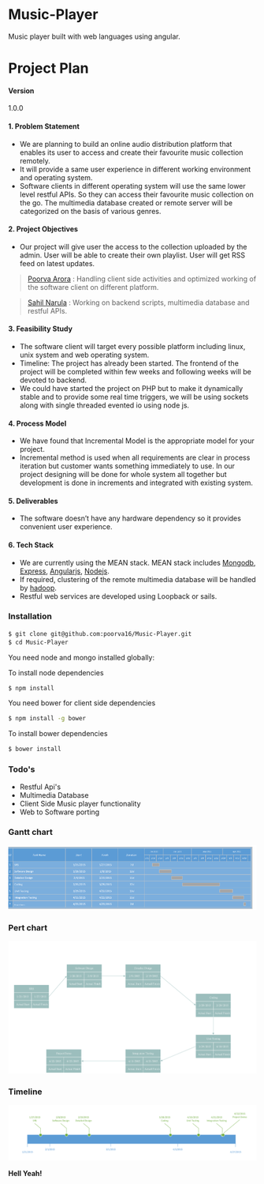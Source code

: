 # Music-Player
Music player built with web languages using angular.
# Project Plan
#### Version
1.0.0
#### 1. Problem Statement
- We are planning to build an online audio distribution platform that enables its user to access and create their favourite music collection remotely.
- It will provide a same user experience in different working environment and operating system. 
- Software clients in different operating system will use the same lower level restful APIs. So they can access their favourite music collection on the go. The multimedia database created or remote server will be categorized on the basis of various genres.

#### 2. Project Objectives
- Our project will give user the access to the collection uploaded by the admin.
User will be able to create their own playlist.
User will get RSS feed on latest updates.

> [Poorva Arora] : Handling client side activities and optimized working of the software client on different platform.

> [Sahil Narula] :  Working on backend scripts, multimedia database and restful APIs.

#### 3. Feasibility Study
- The software client will target every possible platform including linux, unix system and web operating system.
- Timeline: The project has already been started. The frontend of the project will be completed within few weeks and following weeks will be devoted to backend.
- We could have started the project on PHP but to make it dynamically stable and to provide some real time triggers, we will be using sockets along with single threaded evented io using node js.

#### 4. Process Model
- We have found that Incremental Model is the appropriate model for your project.
- Incremental method is used when all requirements are clear in process iteration but customer wants something immediately to use. 
In our project designing will be done for whole system all together but development is done in increments and integrated with existing system.

#### 5. Deliverables
- The software doesn’t have any hardware dependency so it provides convenient user experience.

#### 6. Tech Stack
- We are currently using the MEAN stack. MEAN stack includes [Mongodb], [Express], [Angularjs], [Nodejs].
- If required, clustering of the remote multimedia database will be handled by [hadoop].
- Restful web services are developed using Loopback or sails.

### Installation

```sh
$ git clone git@github.com:poorva16/Music-Player.git
$ cd Music-Player
```

You need node and mongo installed globally:

To install node dependencies
```sh
$ npm install
```
You need bower for client side dependencies
```sh
$ npm install -g bower
```
To install bower dependencies
```sh
$ bower install
```

### Todo's

 - Restful Api's
 - Multimedia Database
 - Client Side Music player functionality
 - Web to Software porting


### Gantt chart

![alt tag](https://raw.githubusercontent.com/poorva16/Music-Player/master/documentation/gant.png)

### Pert chart

![alt tag](https://raw.githubusercontent.com/poorva16/Music-Player/master/documentation/pert.png)

### Timeline

![alt tag](https://raw.githubusercontent.com/poorva16/Music-Player/master/documentation/timeline.png)


**Hell Yeah!**

[Nodejs]:http://nodejs.org
[Angularjs]:http://angularjs.org
[Mongodb]:http://www.mongodb.org/
[hadoop]:http://hadoop.apache.org/
[Twitter Bootstrap]:http://twitter.github.com/bootstrap/
[express]:http://expressjs.com
[Poorva Arora]:http://github.com/poorva16
[Sahil Narula]:http://github.com/sahanarula
